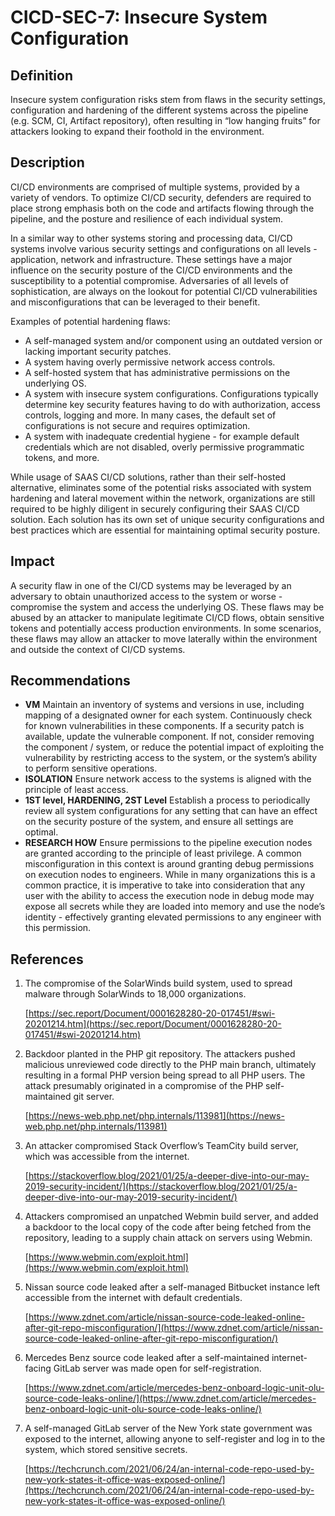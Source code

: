 # CICD-SEC-7: Insecure System Configuration
## Definition


Insecure system configuration risks stem from flaws in the security settings, configuration and hardening of the different systems across the pipeline (e.g. SCM, CI, Artifact repository), often resulting in “low hanging fruits” for attackers looking to expand their foothold in the environment.


## Description

CI/CD environments are comprised of multiple systems, provided by a variety of vendors. To optimize CI/CD security, defenders are required to place strong emphasis both on the code and artifacts flowing through the pipeline, and the posture and resilience of each individual system.

In a similar way to other systems storing and processing data, CI/CD systems involve various security settings and configurations on all levels - application, network and infrastructure. These settings have a major influence on the security posture of the CI/CD environments and the susceptibility to a potential compromise. Adversaries of all levels of sophistication, are always on the lookout for potential CI/CD vulnerabilities and misconfigurations that can be leveraged to their benefit.

Examples of potential hardening flaws:



* A self-managed system and/or component using an outdated version or lacking important security patches.
* A system having overly permissive network access controls. 
* A self-hosted system that has administrative permissions on the underlying OS.
* A system with insecure system configurations. Configurations typically determine key security features having to do with authorization, access controls, logging and more. In many cases, the default set of configurations is not secure and requires optimization. 
* A system with inadequate credential hygiene - for example default credentials which are not disabled, overly permissive programmatic tokens, and more. 

While usage of SAAS CI/CD solutions, rather than their self-hosted alternative, eliminates some of the potential risks associated with system hardening and lateral movement within the network, organizations are still required to be highly diligent in securely configuring their SAAS CI/CD solution. Each solution has its own set of unique security configurations and best practices which are essential for maintaining optimal security posture.


## Impact

A security flaw in one of the CI/CD systems may be leveraged by an adversary to obtain unauthorized access to the system or worse - compromise the system and access the underlying OS. These flaws may be abused by an attacker to manipulate legitimate CI/CD flows, obtain sensitive tokens and potentially access production environments. In some scenarios, these flaws may allow an attacker to move laterally within the environment and outside the context of CI/CD systems. 


## Recommendations



* **VM** Maintain an inventory of systems and versions in use, including mapping of a designated owner for each system. Continuously check for known vulnerabilities in these components. If a security patch is available, update the vulnerable component. If not, consider removing the component / system, or reduce the potential impact of exploiting the vulnerability by restricting access to the system, or the system’s ability to perform sensitive operations.
* **ISOLATION** Ensure network access to the systems is aligned with the principle of least access. 
* **1ST level, HARDENING, 2ST Level** Establish a process to periodically review all system configurations for any setting that can have an effect on the security posture of the system, and ensure all settings are optimal.
* **RESEARCH HOW** Ensure permissions to the pipeline execution nodes are granted according to the principle of least privilege. A common misconfiguration in this context is around granting debug permissions on execution nodes to engineers. While in many organizations this is a common practice, it is imperative to take into consideration that any user with the ability to access the execution node in debug mode may expose all secrets while they are loaded into memory and use the node’s identity - effectively granting elevated permissions to any engineer with this permission.


## References



1. The compromise of the SolarWinds build system, used to spread malware through SolarWinds to 18,000 organizations.

	[https://sec.report/Document/0001628280-20-017451/#swi-20201214.htm](https://sec.report/Document/0001628280-20-017451/#swi-20201214.htm)



2. Backdoor planted in the PHP git repository. The attackers pushed malicious unreviewed code directly to the PHP main branch, ultimately resulting in a formal PHP version being spread to all PHP users. The attack presumably originated in a compromise of the PHP self-maintained git server.

    [https://news-web.php.net/php.internals/113981](https://news-web.php.net/php.internals/113981)

3. An attacker compromised Stack Overflow’s TeamCity build server, which was accessible from the internet.

    [https://stackoverflow.blog/2021/01/25/a-deeper-dive-into-our-may-2019-security-incident/](https://stackoverflow.blog/2021/01/25/a-deeper-dive-into-our-may-2019-security-incident/)

4. Attackers compromised an unpatched Webmin build server, and added a backdoor to the local copy of the code after being fetched from the repository, leading to a supply chain attack on servers using Webmin.

    [https://www.webmin.com/exploit.html](https://www.webmin.com/exploit.html)

5. Nissan source code leaked after a self-managed Bitbucket instance left accessible from the internet with default credentials.

    [https://www.zdnet.com/article/nissan-source-code-leaked-online-after-git-repo-misconfiguration/](https://www.zdnet.com/article/nissan-source-code-leaked-online-after-git-repo-misconfiguration/)

6. Mercedes Benz source code leaked after a self-maintained internet-facing GitLab server was made open for self-registration.

    [https://www.zdnet.com/article/mercedes-benz-onboard-logic-unit-olu-source-code-leaks-online/](https://www.zdnet.com/article/mercedes-benz-onboard-logic-unit-olu-source-code-leaks-online/)

7. A self-managed GitLab server of the New York state government was exposed to the internet, allowing anyone to self-register and log in to the system, which stored sensitive secrets.

    [https://techcrunch.com/2021/06/24/an-internal-code-repo-used-by-new-york-states-it-office-was-exposed-online/](https://techcrunch.com/2021/06/24/an-internal-code-repo-used-by-new-york-states-it-office-was-exposed-online/)
